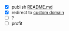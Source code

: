 - [x]  publish [README.md](https://girmamog.es.github.io)
- [x]  redirect to [custom domain](https://girmamog.es)
- [ ]  ?
- [ ]  profit
